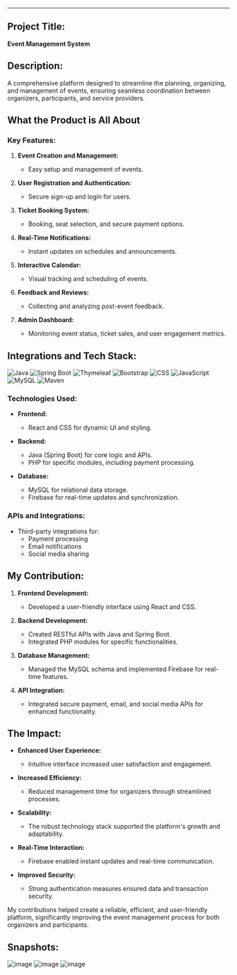 ---

## Project Title:  
**Event Management System**

## Description:  
A comprehensive platform designed to streamline the planning, organizing, and management of events, ensuring seamless coordination between organizers, participants, and service providers.

## What the Product is All About

### Key Features:
1. **Event Creation and Management:**  
   - Easy setup and management of events.

2. **User Registration and Authentication:**  
   - Secure sign-up and login for users.

3. **Ticket Booking System:**  
   - Booking, seat selection, and secure payment options.

4. **Real-Time Notifications:**  
   - Instant updates on schedules and announcements.

5. **Interactive Calendar:**  
   - Visual tracking and scheduling of events.

6. **Feedback and Reviews:**  
   - Collecting and analyzing post-event feedback.

7. **Admin Dashboard:**  
   - Monitoring event status, ticket sales, and user engagement metrics.

## Integrations and Tech Stack:

![Java](https://img.shields.io/badge/Java-17-007396?style=for-the-badge&logo=java)
![Spring Boot](https://img.shields.io/badge/Spring%20Boot-2.6.6-6DB33F?style=for-the-badge&logo=springboot)
![Thymeleaf](https://img.shields.io/badge/Thymeleaf-3.0.12-005F0F?style=for-the-badge&logo=thymeleaf)
![Bootstrap](https://img.shields.io/badge/Bootstrap-5.2.3-563D7C?style=for-the-badge&logo=bootstrap)
![CSS](https://img.shields.io/badge/CSS-3-1572B6?style=for-the-badge&logo=css3)
![JavaScript](https://img.shields.io/badge/JavaScript-ES6-F7DF1E?style=for-the-badge&logo=javascript)
![MySQL](https://img.shields.io/badge/MySQL-8.0-4479A1?style=for-the-badge&logo=mysql)
![Maven](https://img.shields.io/badge/Maven-3.8.6-C71A36?style=for-the-badge&logo=apachemaven)


### Technologies Used:
- **Frontend:**  
  - React and CSS for dynamic UI and styling.

- **Backend:**  
  - Java (Spring Boot) for core logic and APIs.
  - PHP for specific modules, including payment processing.

- **Database:**  
  - MySQL for relational data storage.
  - Firebase for real-time updates and synchronization.

### APIs and Integrations:
- Third-party integrations for:
  - Payment processing
  - Email notifications
  - Social media sharing

## My Contribution:
1. **Frontend Development:**  
   - Developed a user-friendly interface using React and CSS.

2. **Backend Development:**  
   - Created RESTful APIs with Java and Spring Boot.
   - Integrated PHP modules for specific functionalities.

3. **Database Management:**  
   - Managed the MySQL schema and implemented Firebase for real-time features.

4. **API Integration:**  
   - Integrated secure payment, email, and social media APIs for enhanced functionality.

## The Impact:
- **Enhanced User Experience:**  
  - Intuitive interface increased user satisfaction and engagement.

- **Increased Efficiency:**  
  - Reduced management time for organizers through streamlined processes.

- **Scalability:**  
  - The robust technology stack supported the platform's growth and adaptability.

- **Real-Time Interaction:**  
  - Firebase enabled instant updates and real-time communication.

- **Improved Security:**  
  - Strong authentication measures ensured data and transaction security.

My contributions helped create a reliable, efficient, and user-friendly platform, significantly improving the event management process for both organizers and participants.

## Snapshots:

![image](https://github.com/user-attachments/assets/5c751d70-9296-4b50-be3f-467fa8fa59da)
![image](https://github.com/user-attachments/assets/61aef312-cbf8-405e-83db-92bf3e616349)
![image](https://github.com/user-attachments/assets/e3b8ea1c-6366-46d0-ba8c-4aad22279302)



